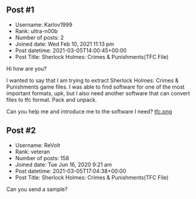 ## Post #1
- Username: Karlov1999
- Rank: ultra-n00b
- Number of posts: 2
- Joined date: Wed Feb 10, 2021 11:13 pm
- Post datetime: 2021-03-05T14:00:45+00:00
- Post Title: Sherlock Holmes: Crimes & Punishments(TFC File)

Hi how are you?

I wanted to say that I am trying to extract Sherlock Holmes: Crimes & Punishments game files. I was able to find software for one of the most important formats, upk, but I also need another software that can convert files to tfc format. Pack and unpack.

Can you help me and introduce me to the software I need?
[tfc.png](https://xentaxbackup.github.io/file/19647_tfc.png)
## Post #2
- Username: ReVolt
- Rank: veteran
- Number of posts: 158
- Joined date: Tue Jun 16, 2020 9:21 am
- Post datetime: 2021-03-05T17:04:38+00:00
- Post Title: Sherlock Holmes: Crimes & Punishments(TFC File)

Can you send a sample?
